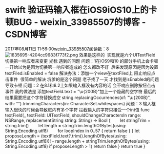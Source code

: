# swift 验证码输入框在iOS9iOS10上的卡顿BUG - weixin_33985507的博客 - CSDN博客
2017年08月11日 11:56:00[weixin_33985507](https://me.csdn.net/weixin_33985507)阅读数：8
![1835695-4204cc9683f773f2.png](https://upload-images.jianshu.io/upload_images/1835695-4204cc9683f773f2.png)
效果是这样的 
实现就是六个UITextField 
切换第一响应者来变更 光标
遇到的问题
问题：1在iOS9和10 的部分手机上会卡顿
一开始以为是因为切换第一响应者造成的 怎么都改不好 
后来发现原因是因为设置textFiled.isEnabled = false
解决办法：添加一个view在textFiled上 阻止响应点击事件 
很简单的解决 坑爹的是这个问题 老子找了一天 才找到是isEnabled的问题导致卡顿
问题：2 在8.1和8.2上如果输入框没有内容的话 会不响应删除按钮点击事件 我的做法是
添加textField.text = "\u{200B}"加上一个隐藏的空字符
最后的结果需要把这个字符替换成空
string.replacingOccurrences(of: "\u{200B}", with: "").trimmingCharacters(in: CharacterSet.whitespaces)
问题：3 输入框输入很快的时候会导致框内有多个字符
拦截输入的字符只接受一个int值
func textField(_ textField: UITextField, shouldChangeCharactersIn range: NSRange, replacementString string: String) -> Bool {        let stringTrim = string.trim()        let length = stringTrim.lengthOfBytes(using: String.Encoding.utf8)        for loopIndex in 0..57 {
return false
}
}
let proposeLength = (textField.text?.trim().lengthOfBytes(using: String.Encoding.utf8))! - range.length + stringTrim.lengthOfBytes(using: String.Encoding.utf8)
if proposeLength > 1{
return false
}
return true
}
